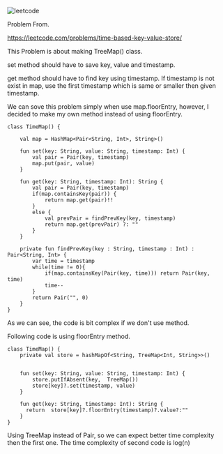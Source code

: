 ![leetcode](https://user-images.githubusercontent.com/77060863/194221341-b1a26271-aa3f-4df8-a707-99f3e66929d2.PNG)

Problem From.

https://leetcode.com/problems/time-based-key-value-store/

This Problem is about making TreeMap() class. 

set method should have to save key, value and timestamp.

get method should have to find key using timestamp. If timestamp is not exist in map, use the first timestamp which is same or smaller then given timestamp.

We can sove this problem simply when use map.floorEntry, however, I decided to make my own method instead of using floorEntry.

```
class TimeMap() {

    val map = HashMap<Pair<String, Int>, String>()
    
    fun set(key: String, value: String, timestamp: Int) {
        val pair = Pair(key, timestamp)
        map.put(pair, value)
    }

    fun get(key: String, timestamp: Int): String {
        val pair = Pair(key, timestamp)
        if(map.containsKey(pair)) {
            return map.get(pair)!!
        }
        else {
            val prevPair = findPrevKey(key, timestamp)
            return map.get(prevPair) ?: ""
        }
    }
    
    private fun findPrevKey(key : String, timestamp : Int) : Pair<String, Int> {
        var time = timestamp
        while(time != 0){
            if(map.containsKey(Pair(key, time))) return Pair(key, time)
            time--
        }
        return Pair("", 0)
    }
}
```

As we can see, the code is bit complex if we don't use method.

Following code is using floorEntry method.

```
class TimeMap() {
    private val store = hashMapOf<String, TreeMap<Int, String>>()

   
    fun set(key: String, value: String, timestamp: Int) {
        store.putIfAbsent(key,  TreeMap())
        store[key]?.set(timestamp, value)
    }

    fun get(key: String, timestamp: Int): String {
      return  store[key]?.floorEntry(timestamp)?.value?:""
    }
}
```

Using TreeMap instead of Pair, so we can expect better time complexity then the first one. The time complexity of second code is log(n)
